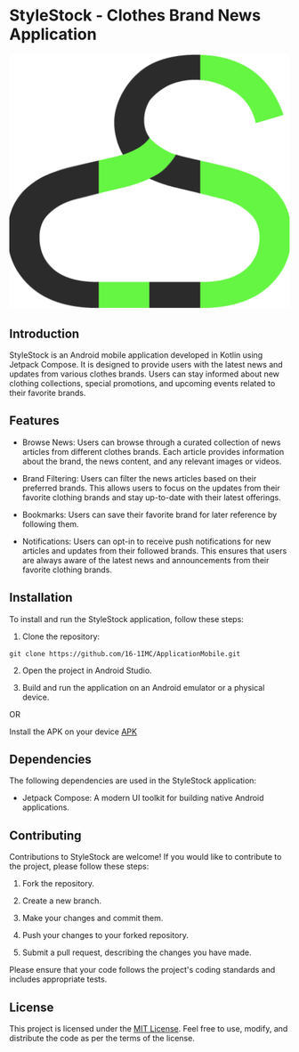 # StyleStock - Clothes Brand News Application

![StyleStock Logo](app/src/main/res/drawable/logo.png)

## Introduction

StyleStock is an Android mobile application developed in Kotlin using Jetpack Compose. It is designed to provide users with the latest news and updates from various clothes brands. Users can stay informed about new clothing collections, special promotions, and upcoming events related to their favorite brands.

## Features

- Browse News: Users can browse through a curated collection of news articles from different clothes brands. Each article provides information about the brand, the news content, and any relevant images or videos.

- Brand Filtering: Users can filter the news articles based on their preferred brands. This allows users to focus on the updates from their favorite clothing brands and stay up-to-date with their latest offerings.

- Bookmarks: Users can save their favorite brand for later reference by following them.

- Notifications: Users can opt-in to receive push notifications for new articles and updates from their followed brands. This ensures that users are always aware of the latest news and announcements from their favorite clothing brands.

## Installation

To install and run the StyleStock application, follow these steps:

1. Clone the repository:

```
git clone https://github.com/16-1IMC/ApplicationMobile.git
```
2. Open the project in Android Studio.

3. Build and run the application on an Android emulator or a physical device.

OR

Install the APK on your device [APK](styleStock.apk)

## Dependencies

The following dependencies are used in the StyleStock application:

- Jetpack Compose: A modern UI toolkit for building native Android applications.

## Contributing

Contributions to StyleStock are welcome! If you would like to contribute to the project, please follow these steps:

1. Fork the repository.

2. Create a new branch.

3. Make your changes and commit them.

4. Push your changes to your forked repository.

5. Submit a pull request, describing the changes you have made.

Please ensure that your code follows the project's coding standards and includes appropriate tests.

## License

This project is licensed under the [MIT License](https://opensource.org/licenses/MIT). Feel free to use, modify, and distribute the code as per the terms of the license.

